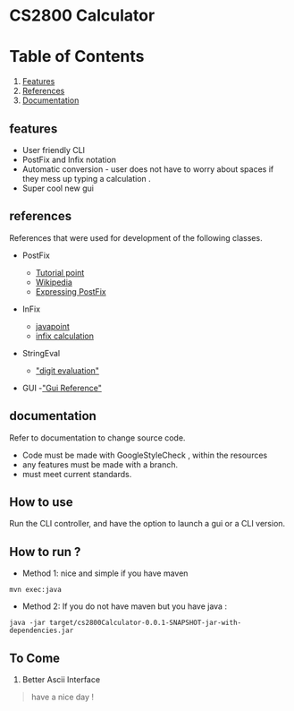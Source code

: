 # CS2800 Calculator

 
# Table of Contents
1. [Features](#features)
3. [References](#references)
4. [Documentation](#documentation)


## features 
- User friendly CLI 
- PostFix and Infix notation 
- Automatic conversion - user does not have to worry about spaces if they mess up typing 
a calculation .
- Super cool new gui

## references 

References that were used for development of the following classes.
- PostFix 
  - [Tutorial point]("https://www.tutorialspoint.com/Evaluate-Postfix-Expression")
  - [Wikipedia]("https://en.wikipedia.org/wiki/Reverse_Polish_notation")
  - [Expressing PostFix]("http://faculty.juniata.edu/rhodes/cs240/projects/program_5_15.html")

- InFix 
  - [javapoint]("https://www.javatpoint.com/shunting-yard-algorithm-in-java")
  - [infix calculation](https://slaystudy.com/infix-to-postfix/)

- StringEval
  - ["digit evaluation"]("https://www.tutorialspoint.com/check-if-the-string-has-only-unicode-digits-or-space-in-java)
  
- GUI 
  -["Gui Reference"]("https://www.educba.com/javafx-fxml/")

## documentation 
Refer to documentation to change source code.
- Code must be made with GoogleStyleCheck , within the resources 
- any features must be made with a branch.
- must meet current standards.

## How to use 
Run the CLI controller, and have the option to launch a gui or a CLI version.


## How to run ? 

- Method 1: nice and simple if you have maven 
```
mvn exec:java 
```

- Method 2: If you do not have maven but you have java : 
```
java -jar target/cs2800Calculator-0.0.1-SNAPSHOT-jar-with-dependencies.jar
```



## To Come 
1. Better Ascii Interface

>have a nice day !
